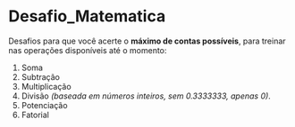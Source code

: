 # Desafio_Matematica
 Desafios para que você acerte o <strong>máximo de contas possíveis</strong>, para treinar nas operações disponíveis até o momento:
<ol>
<li>Soma</li>
<li>Subtração</li>
<li>Multiplicação</li>
<li>Divisão <em>(baseada em números inteiros, sem 0.3333333, apenas 0)</em>. </li>
<li>Potenciação</li>
<li>Fatorial</li>
</ol>
